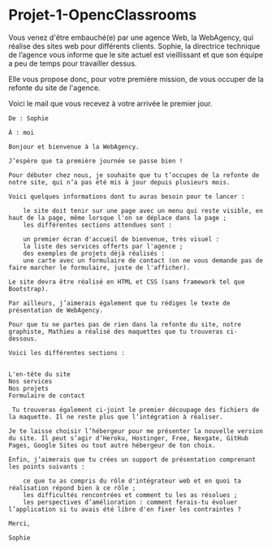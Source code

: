 # Projet-1-OpencClassrooms

Vous venez d'être embauché(e) par une agence Web, la WebAgency, qui réalise des sites web pour différents clients. Sophie, la directrice technique de l’agence vous informe que le site actuel est vieillissant et que son équipe a peu de temps pour travailler dessus.

Elle vous propose donc, pour votre première mission, de vous occuper de la refonte du site de l'agence.

Voici le mail que vous recevez à votre arrivée le premier jour.

    De : Sophie

    À : moi

    Bonjour et bienvenue à la WebAgency. 

    J’espère que ta première journée se passe bien !

    Pour débuter chez nous, je souhaite que tu t’occupes de la refonte de notre site, qui n’a pas été mis à jour depuis plusieurs mois.

    Voici quelques informations dont tu auras besoin pour te lancer :

        le site doit tenir sur une page avec un menu qui reste visible, en haut de la page, même lorsque l'on se déplace dans la page ;
        les différentes sections attendues sont :

        un premier écran d'accueil de bienvenue, très visuel :
        la liste des services offerts par l'agence ;
        des exemples de projets déjà réalisés :
        une carte avec un formulaire de contact (on ne vous demande pas de faire marcher le formulaire, juste de l'afficher).

    Le site devra être réalisé en HTML et CSS (sans framework tel que Bootstrap).

    Par ailleurs, j’aimerais également que tu rédiges le texte de présentation de WebAgency.

    Pour que tu ne partes pas de rien dans la refonte du site, notre graphiste, Mathieu a réalisé des maquettes que tu trouveras ci-dessous.

    Voici les différentes sections :

     
    L'en-tête du site
    Nos services
    Nos projets
    Formulaire de contact

     Tu trouveras également ci-joint le premier découpage des fichiers de la maquette. Il ne reste plus que l’intégration à réaliser. 

    Je te laisse choisir l’hébergeur pour me présenter la nouvelle version du site. Il peut s’agir d’Heroku, Hostinger, Free, Nexgate, GitHub Pages, Google Sites ou tout autre hébergeur de ton choix.

    Enfin, j’aimerais que tu crées un support de présentation comprenant les points suivants : 

        ce que tu as compris du rôle d'intégrateur web et en quoi ta réalisation répond bien à ce rôle ;
        les difficultés rencontrées et comment tu les as résolues ;
        les perspectives d’amélioration : comment ferais-tu évoluer l’application si tu avais été libre d'en fixer les contraintes ?

    Merci,

    Sophie

